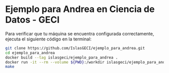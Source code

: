 # Ejemplo para Andrea en Ciencia de Datos - GECI

Para verificar que tu máquina se encuentra configurada correctamente, ejecuta el
siguiente código en la terminal:

```bash
git clone https://github.com/IslasGECI/ejemplo_para_andrea.git
cd ejemplo_para_andrea
docker build --tag islasgeci/ejemplo_para_andrea .
docker run -it --rm --volume ${PWD}:/workdir islasgeci/ejemplo_para_andrea
make
```
